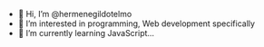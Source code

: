 - 👋 Hi, I’m @hermenegildotelmo
- 👀 I’m interested in programming, Web development specifically
- 🌱 I’m currently learning JavaScript...

<!---
hermenegildotelmo/hermenegildotelmo is a ✨ special ✨ repository because its `README.md` (this file) appears on your GitHub profile.
You can click the Preview link to take a look at your changes.
--->

